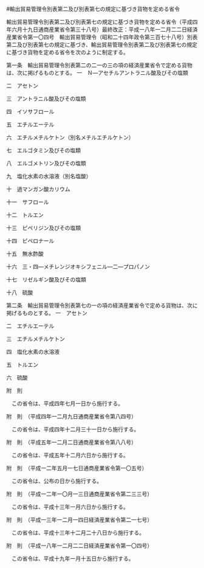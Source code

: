 #輸出貿易管理令別表第二及び別表第七の規定に基づき貨物を定める省令


輸出貿易管理令別表第二及び別表第七の規定に基づき貨物を定める省令（平成四年六月十九日通商産業省令第三十八号）最終改正：平成一八年一二月二二日経済産業省令第一〇四号　輸出貿易管理令（昭和二十四年政令第三百七十八号）別表第二及び別表第七の規定に基づき、輸出貿易管理令別表第二及び別表第七の規定に基づき貨物を定める省令を次のように制定する。

第一条　輸出貿易管理令別表第二の二一の三の項の経済産業省令で定める貨物は、次に掲げるものとする。
一　Ｎ—アセチルアントラニル酸及びその塩類

二　アセトン

三　アントラニル酸及びその塩類

四　イソサフロール

五　エチルエーテル

六　エチルメチルケトン（別名メチルエチルケトン）

七　エルゴタミン及びその塩類

八　エルゴメトリン及びその塩類

九　塩化水素の水溶液（別名塩酸）

十　過マンガン酸カリウム

十一　サフロール

十二　トルエン

十三　ピペリジン及びその塩類

十四　ピペロナール

十五　無水酢酸

十六　三・四—メチレンジオキシフェニル—二—プロパノン

十七　リゼルギン酸及びその塩類

十八　硫酸




第二条　輸出貿易管理令別表第七の一の項の経済産業省令で定める貨物は、次に掲げるものとする。
一　アセトン

二　エチルエーテル

三　エチルメチルケトン

四　塩化水素の水溶液

五　トルエン

六　硫酸





附　則


　この省令は、平成四年七月一日から施行する。


附　則　（平成四年一二月九日通商産業省令第八四号）


　この省令は、平成四年十二月三十一日から施行する。


附　則　（平成五年一二月二日通商産業省令第八八号）


　この省令は、平成五年十二月六日から施行する。


附　則　（平成一二年五月一七日通商産業省令第一〇五号）


　この省令は、公布の日から施行する。


附　則　（平成一二年一〇月一三日通商産業省令第二三三号）


　この省令は、平成十三年一月六日から施行する。


附　則　（平成一三年一二月一四日経済産業省令第二一七号）


　この省令は、平成十三年十二月二十八日から施行する。


附　則　（平成一八年一二月二二日経済産業省令第一〇四号）


　この省令は、平成十九年一月十五日から施行する。





